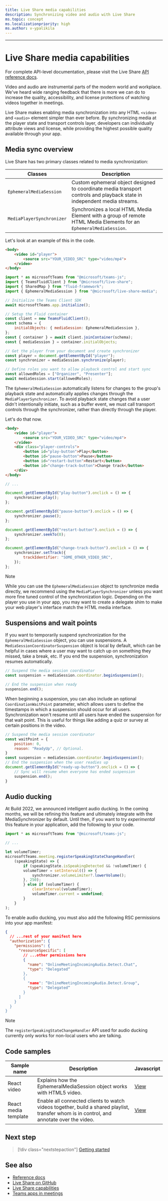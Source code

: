 ```yaml
---
title: Live Share media capabilities
description: Synchronizing video and audio with Live Share
ms.topic: concept
ms.localizationpriority: high
ms.author: v-ypalikila
---
```

---

# Live Share media capabilities

For complete API-level documentation, please visit the Live Share [API reference docs](https://www.github.com/microsoft/live-share-sdk).

Video and audio are instrumental parts of the modern world and workplace. We've heard wide ranging feedback that there is more we can do to increase the quality, accessibility, and license protections of watching videos together in meetings.

Live Share makes enabling media synchronization into any HTML `<video>` and `<audio>` element simpler than ever before. By synchronizing media at the player state and transport controls layer, developers can individually attribute views and license, while providing the highest possible quality available through your app.

## Media sync overview

Live Share has two primary classes related to media synchronization:

| Classes                 | Description                                  |
| ----------------------- | -------------------------------------------- |
| `EphemeralMediaSession`   | Custom ephemeral object designed to coordinate media transport controls and playback state in independent media streams. |
| `MediaPlayerSynchronizer` | Synchronizes a local HTML Media Element with a group of remote HTML Media Elements for an `EphemeralMediaSession`. |

Let's look at an example of this in the code.

```html
<body>
    <video id="player">
        <source src="YOUR_VIDEO_SRC" type="video/mp4">
    </video>
</body>
```

```javascript
import * as microsoftTeams from "@microsoft/teams-js";
import { TeamsFluidClient } from "@microsoft/live-share";
import { SharedMap } from "fluid-framework";
import { EphemeralMediaSession } from "@microsoft/live-share-media";

// Initialize the Teams Client SDK
await microsoftTeams.app.initialize();

// Setup the Fluid container
const client = new TeamsFluidClient();
const schema = {
    initialObjects: { mediaSession: EphemeralMediaSession },
};
const { container } = await client.joinContainer(schema);
const { mediaSession } = container.initialObjects;

// Get the player from your document and create synchronizer
const player = document.getElementById("player");
const synchronizer = mediaSession.synchronize(player);

// Define roles you want to allow playback control and start sync
const allowedRoles = ["Organizer", "Presenter"];
await mediaSession.start(allowedRoles);
```

The `EphemeralMediaSession` automatically listens for changes to the group's playback state and automatically applies changes through the `MediaPlayerSynchronizer`. To avoid playback state changes that a user didn't intentionally initiate, such as a buffer event, we must call transport controls through the synchronizer, rather than directly through the player.

Let's do that now.

```html
<body>
    <video id="player">
        <source src="YOUR_VIDEO_SRC" type="video/mp4">
    </video>
    <div class="player-controls">
        <button id="play-button">Play</button>
        <button id="pause-button">Pause</button>
        <button id="restart-button">Restart</button>
        <button id="change-track-button">Change track</button>
    </div>
</body>
```

```javascript
// ...

document.getElementById("play-button").onclick = () => {
    synchronizer.play();
};

document.getElementById("pause-button").onclick = () => {
    synchronizer.pause();
};

document.getElementById("restart-button").onclick = () => {
    synchronizer.seekTo(0);
};

document.getElementById("change-track-button").onclick = () => {
    synchronizer.setTrack({
        trackIdentifier: "SOME_OTHER_VIDEO_SRC",
    });
};
```

> [!Note]
> While you can use the `EphemeralMediaSession` object to synchronize media directly, we recommend using the `MediaPlayerSynchronizer` unless you want more fine tuned control of the synchronization logic. Depending on the player you use in your app, you may want to create a delegate shim to make your web player's interface match the HTML media interface.

## Suspensions and wait points

If you want to temporarily suspend synchronization for the `EphemeralMediaSession` object, you can use suspensions. A `MediaSessionCoordinatorSuspension` object is local by default, which can be helpful in cases where a user may want to catch up on something they missed, take a break, etc. If you end the suspension, synchronization resumes automatically.

```javascript
// Suspend the media session coordinator
const suspension = mediaSession.coordinator.beginSuspension();

// End the suspension when ready
suspension.end();
```

When beginning a suspension, you can also include an optional `CoordinationWaitPoint` parameter, which allows users to define the timestamps in which a suspension should occur for all users. Synchronization won't resume until all users have ended the suspension for that wait point. This is useful for things like adding a quiz or survey at certain positions in the video.

```javascript
// Suspend the media session coordinator
const waitPoint = {
    position: 0,
    reason: "ReadyUp", // Optional.
}
const suspension = mediaSession.coordinator.beginSuspension();
// End the suspension when the user readies up
document.getElementById("ready-up-button").onclick = () => {
    // Sync will resume when everyone has ended suspension
    suspension.end();
}
```

## Audio ducking

At Build 2022, we announced intelligent audio ducking. In the coming months, we will be refining this feature and ultimately integrate with the MediaSynchronizer by default. Until then, if you want to try *experimental* this feature in your application, add the following to your code.

```javascript
import * as microsoftTeams from "@microsoft/teams-js";

// ...

let volumeTimer;
microsoftTeams.meeting.registerSpeakingStateChangeHandler(
    (speakingState) => {
        if (speakingState.isSpeakingDetected && !volumeTimer) {
        volumeTimer = setInterval(() => {
            synchronizer.volumeLimiter?.lowerVolume();
        }, 250);
        } else if (volumeTimer) {
            clearInterval(volumeTimer);
            volumeTimer.current = undefined;
        }
    }
);
```

To enable audio ducking, you must also add the following RSC permissions into your app manifest:

```json
{
  // ...rest of your manifest here
  "authorization": {​
    "permissions": {​
      "resourceSpecific": [
        // ...other permissions here​
        {​
          "name": "OnlineMeetingIncomingAudio.Detect.Chat",​
          "type": "Delegated“​
        },
        {​
          "name": “OnlineMeetingIncomingAudio.Detect.Group",​
          "type": "Delegated“​
        }​
      ]​
    }​
  }​
}
```

> [!Note]
> The `registerSpeakingStateChangeHandler` API used for audio ducking currently only works for non-local users who are talking.

## Code samples

|Sample name|Description|Javascript|
|---------|----------|-----|
|React video| Explains how the EphemeralMediaSession object works with HTML5 video.|[View](https://github.com/microsoft/live-share-sdk/tree/main/samples/02.react-video)|
|React media template| Enable all connected clients to watch videos together, build a shared playlist, transfer whom is in control, and annotate over the video.|[View](https://github.com/microsoft/live-share-sdk/tree/main/samples/21.react-media-template)|

## Next step

> [!div class="nextstepaction"]
> [Getting started](teams-live-share-getting-started.md)

## See also

* [Reference docs](https://www.github.com/microsoft/live-share-sdk)
* [Live Share on GitHub](https://www.github.com/microsoft/live-share-sdk)
* [Live Share capabilities](teams-apps-in-meetings.md)
* [Teams apps in meetings](teams-apps-in-meetings.md)
